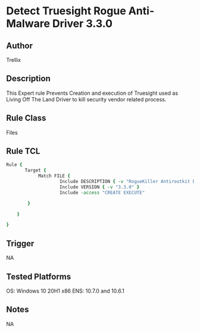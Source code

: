 # Detect Truesight Rogue Anti-Malware Driver 3.3.0

## Author
Trellix

## Description
This Expert rule Prevents Creation and execution of Truesight used as Living Off The Land Driver to kill security vendor related process.

## Rule Class 
Files

## Rule TCL
```tcl
Rule {
       Target {
            Match FILE {
                    Include DESCRIPTION { -v "RogueKiller Antirootkit Driver" }
                    Include VERSION { -v "3.3.0" }
                    Include -access "CREATE EXECUTE"

        }

    }

}

```

## Trigger
NA

## Tested Platforms
OS: Windows 10 20H1 x86
ENS: 10.7.0 and 10.6.1

## Notes
NA